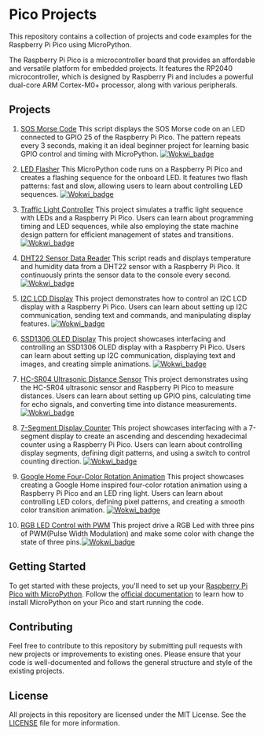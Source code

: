 # Pico Projects

This repository contains a collection of projects and code examples for the Raspberry Pi Pico using MicroPython.

The Raspberry Pi Pico is a microcontroller board that provides an affordable and versatile platform for embedded projects. It features the RP2040 microcontroller, which is designed by Raspberry Pi and includes a powerful dual-core ARM Cortex-M0+ processor, along with various peripherals.


## Projects

1. [SOS Morse Code](micropython/sos_morse.py)
This script displays the SOS Morse code on an LED connected to GPIO 25 of the Raspberry Pi Pico. The pattern repeats every 3 seconds, making it an ideal beginner project for learning basic GPIO control and timing with MicroPython. [![Wokwi_badge](https://user-images.githubusercontent.com/63488701/212449119-a8510897-c860-4545-8c1a-794169547ba1.svg)](https://wokwi.com/projects/359638256784328705)

2. [LED Flasher](micropython/led_flasher.py)
This MicroPython code runs on a Raspberry Pi Pico and creates a flashing sequence for the onboard LED. It features two flash patterns: fast and slow, allowing users to learn about controlling LED sequences. [![Wokwi_badge](https://user-images.githubusercontent.com/63488701/212449119-a8510897-c860-4545-8c1a-794169547ba1.svg)](https://wokwi.com/projects/359571061032587265)

3. [Traffic Light Controller](micropython/tlight.py)
This project simulates a traffic light sequence with LEDs and a Raspberry Pi Pico. Users can learn about programming timing and LED sequences, while also employing the state machine design pattern for efficient management of states and transitions. [![Wokwi_badge](https://user-images.githubusercontent.com/63488701/212449119-a8510897-c860-4545-8c1a-794169547ba1.svg)](https://wokwi.com/projects/359490482573538305)

4. [DHT22 Sensor Data Reader](micropython/dht22.py)
This script reads and displays temperature and humidity data from a DHT22 sensor with a Raspberry Pi Pico. It continuously prints the sensor data to the console every second. [![Wokwi_badge](https://user-images.githubusercontent.com/63488701/212449119-a8510897-c860-4545-8c1a-794169547ba1.svg)](https://wokwi.com/projects/359493497594540033)

5. [I2C LCD Display](micropython/lcd_i2c.py)
This project demonstrates how to control an I2C LCD display with a Raspberry Pi Pico. Users can learn about setting up I2C communication, sending text and commands, and manipulating display features. [![Wokwi_badge](https://user-images.githubusercontent.com/63488701/212449119-a8510897-c860-4545-8c1a-794169547ba1.svg)](https://wokwi.com/projects/359400194112248833)

6. [SSD1306 OLED Display](micropython/ssd1306_pico.py)
This project showcases interfacing and controlling an SSD1306 OLED display with a Raspberry Pi Pico. Users can learn about setting up I2C communication, displaying text and images, and creating simple animations. [![Wokwi_badge](https://user-images.githubusercontent.com/63488701/212449119-a8510897-c860-4545-8c1a-794169547ba1.svg)](https://wokwi.com/projects/359558101922696193)

7. [HC-SR04 Ultrasonic Distance Sensor](micropython/hcsr04_pico.py)
This project demonstrates using the HC-SR04 ultrasonic sensor and Raspberry Pi Pico to measure distances. Users can learn about setting up GPIO pins, calculating time for echo signals, and converting time into distance measurements. [![Wokwi_badge](https://user-images.githubusercontent.com/63488701/212449119-a8510897-c860-4545-8c1a-794169547ba1.svg)](https://wokwi.com/projects/359562059458336769)

8. [7-Segment Display Counter](micropython/seg7_counter.py)
This project showcases interfacing with a 7-segment display to create an ascending and descending hexadecimal counter using a Raspberry Pi Pico. Users can learn about controlling display segments, defining digit patterns, and using a switch to control counting direction. [![Wokwi_badge](https://user-images.githubusercontent.com/63488701/212449119-a8510897-c860-4545-8c1a-794169547ba1.svg)](https://wokwi.com/projects/300210834979684872)

9. [Google Home Four-Color Rotation Animation](micropython/ring_light.py)
This project showcases creating a Google Home inspired four-color rotation animation using a Raspberry Pi Pico and an LED ring light. Users can learn about controlling LED colors, defining pixel patterns, and creating a smooth color transition animation. [![Wokwi_badge](https://user-images.githubusercontent.com/63488701/212449119-a8510897-c860-4545-8c1a-794169547ba1.svg)](https://wokwi.com/projects/359664314470215681)

10. [RGB LED Control with PWM](micropython/RGB_LED_PWM.py)
This project drive a RGB Led with three pins of PWM(Pulse Width Modulation) and make some color with change the state of three pins.[![Wokwi_badge](https://user-images.githubusercontent.com/63488701/212449119-a8510897-c860-4545-8c1a-794169547ba1.svg)](https://wokwi.com/projects/389559874181227521)

## Getting Started

To get started with these projects, you'll need to set up your [Raspberry Pi Pico with MicroPython](https://www.raspberrypi.com/documentation/microcontrollers/micropython.html). Follow the [official documentation](https://www.raspberrypi.com/documentation/microcontrollers/raspberry-pi-pico.html) to learn how to install MicroPython on your Pico and start running the code.


## Contributing

Feel free to contribute to this repository by submitting pull requests with new projects or improvements to existing ones. Please ensure that your code is well-documented and follows the general structure and style of the existing projects.


## License

All projects in this repository are licensed under the MIT License. See the [LICENSE](LICENSE) file for more information.
